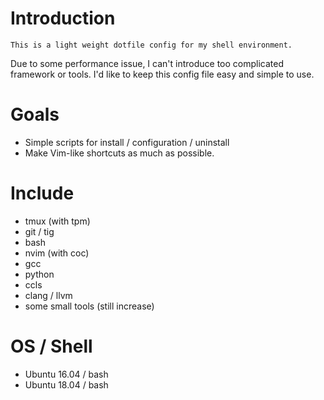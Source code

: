 # Introduction
    This is a light weight dotfile config for my shell environment.
Due to some performance issue, I can't introduce too complicated
framework or tools. I'd like to keep this config file easy and
simple to use.

# Goals
  * Simple scripts for install / configuration / uninstall
  * Make Vim-like shortcuts as much as possible.

# Include
  * tmux (with tpm)
  * git / tig
  * bash
  * nvim (with coc)
  * gcc
  * python
  * ccls
  * clang / llvm
  * some small tools (still increase)

# OS / Shell
  * Ubuntu 16.04 / bash
  * Ubuntu 18.04 / bash
